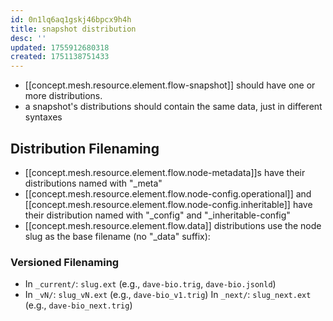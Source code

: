 ```yaml
---
id: 0n1lq6aq1gskj46bpcx9h4h
title: snapshot distribution
desc: ''
updated: 1755912680318
created: 1751138751433
---
```


- [[concept.mesh.resource.element.flow-snapshot]] should have one or more distributions.
- a snapshot's distributions should contain the same data, just in different syntaxes 

## Distribution Filenaming

- [[concept.mesh.resource.element.flow.node-metadata]]s have their distributions named with "_meta" 
- [[concept.mesh.resource.element.flow.node-config.operational]] and [[concept.mesh.resource.element.flow.node-config.inheritable]] have their distribution named with "_config" and "_inheritable-config"
- [[concept.mesh.resource.element.flow.data]] distributions use the node slug as the base filename (no "_data" suffix):

### Versioned Filenaming

- In `_current/`: `slug.ext` (e.g., `dave-bio.trig`, `dave-bio.jsonld`)
- In `_vN/`: `slug_vN.ext` (e.g., `dave-bio_v1.trig`)
  In `_next/`: `slug_next.ext` (e.g., `dave-bio_next.trig`)
